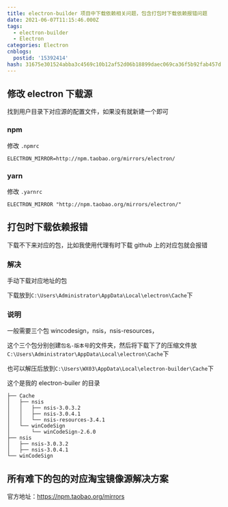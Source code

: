 ```yaml
---
title: electron-builder 项目中下载依赖相关问题，包含打包时下载依赖报错问题
date: 2021-06-07T11:15:46.000Z
tags:
  - electron-builder
  - Electron
categories: Electron
cnblogs:
  postid: '15392414'
hash: 31675e301524abba3c4569c10b12af52d06b18899daec069ca36f5b92fab457d
---
```


## 修改 electron 下载源

找到用户目录下对应源的配置文件，如果没有就新建一个即可

### npm

修改 `.npmrc`

```
ELECTRON_MIRROR=http://npm.taobao.org/mirrors/electron/
```

### yarn

修改 `.yarnrc`

```
ELECTRON_MIRROR "http://npm.taobao.org/mirrors/electron/"
```

## 打包时下载依赖报错

下载不下来对应的包，比如我使用代理有时下载 github 上的对应包就会报错

### 解决

手动下载对应地址的包

下载放到`C:\Users\Administrator\AppData\Local\electron\Cache`下

### 说明

一般需要三个包 wincodesign，nsis，nsis-resources，

这个三个包分别创建`包名-版本号`的文件夹，然后将下载下了的压缩文件放`C:\Users\Administrator\AppData\Local\electron\Cache`下

也可以解压后放到`C:\Users\WX03\AppData\Local\electron-builder\Cache`下

这个是我的 electron-builer 的目录

```
├── Cache
│   ├── nsis
│   │   ├── nsis-3.0.3.2
│   │   ├── nsis-3.0.4.1
│   │   └── nsis-resources-3.4.1
│   └── winCodeSign
│       └── winCodeSign-2.6.0
├── nsis
│   ├── nsis-3.0.3.2
│   ├── nsis-3.0.4.1
└── winCodeSign
```

## 所有难下的包的对应淘宝镜像源解决方案

官方地址：https://npm.taobao.org/mirrors
